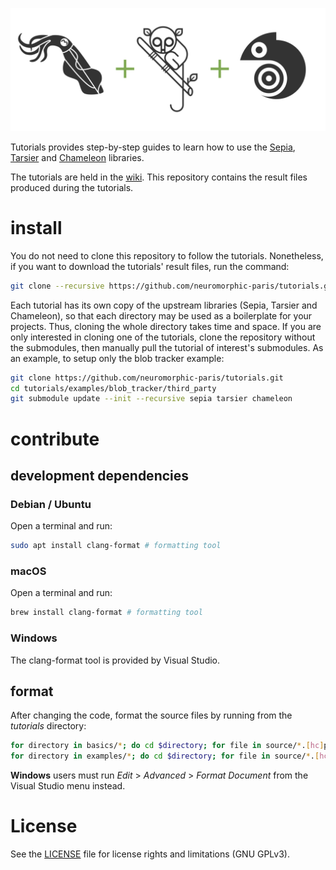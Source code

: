 ![banner](banner.png)

Tutorials provides step-by-step guides to learn how to use the [Sepia](https://github.com/neuromorphic-paris/sepia), [Tarsier](https://github.com/neuromorphic-paris/tarsier) and [Chameleon](https://github.com/neuromorphic-paris/chameleon) libraries.

The tutorials are held in the [wiki](https://github.com/neuromorphic-paris/tutorials/wiki). This repository contains the result files produced during the tutorials.

# install

You do not need to clone this repository to follow the tutorials. Nonetheless, if you want to download the tutorials' result files, run the command:
```sh
git clone --recursive https://github.com/neuromorphic-paris/tutorials.git
```
Each tutorial has its own copy of the upstream libraries (Sepia, Tarsier and Chameleon), so that each directory may be used as a boilerplate for your projects. Thus, cloning the whole directory takes time and space. If you are only interested in cloning one of the tutorials, clone the repository without the submodules, then manually pull the tutorial of interest's submodules. As an example, to setup only the blob tracker example:
```sh
git clone https://github.com/neuromorphic-paris/tutorials.git
cd tutorials/examples/blob_tracker/third_party
git submodule update --init --recursive sepia tarsier chameleon
```

# contribute

## development dependencies

### Debian / Ubuntu

Open a terminal and run:
```sh
sudo apt install clang-format # formatting tool
```

### macOS

Open a terminal and run:
```sh
brew install clang-format # formatting tool
```

### Windows

The clang-format tool is provided by Visual Studio.

## format

After changing the code, format the source files by running from the *tutorials* directory:
```sh
for directory in basics/*; do cd $directory; for file in source/*.[hc]pp; do clang-format -i $file; done; cd ../..; done
for directory in examples/*; do cd $directory; for file in source/*.[hc]pp; do clang-format -i $file; done; cd ../..; done
```

__Windows__ users must run *Edit* > *Advanced* > *Format Document* from the Visual Studio menu instead.

# License

See the [LICENSE](LICENSE.txt) file for license rights and limitations (GNU GPLv3).
